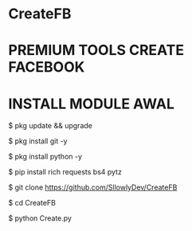 # CreateFB
# PREMIUM TOOLS CREATE FACEBOOK

# INSTALL MODULE AWAL 

$ pkg update && upgrade

$ pkg install git -y

$ pkg install python -y

$ pip install rich requests bs4 pytz

$ git clone https://github.com/SllowlyDev/CreateFB

$ cd CreateFB

$ python Create.py
